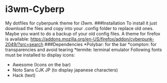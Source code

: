# i3wm-Cyberp
My dotfiles for cyberpunk theme for i3wm.
###Installation
To install it just download the files and copy into your .config folder to replace old ones. Maybe you want to do a backup of your old config files. A theme for firefox is available: https://addons.mozilla.org/en-US/firefox/addon/cyberpunk-2049/?src=search
###Dependencies
*Polybar: for the bar
*compton: for transparencies and avoid tearing
*termite: terminal emulator
Following fonts must be installed to display icons:
* Awesome (Icons on the bar)
* Noto Sans CJK JP (to display japanese characters)
* Hack (text)
